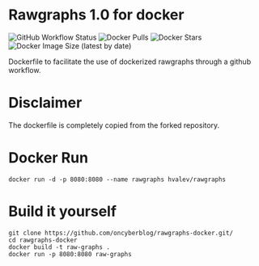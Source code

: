 # Rawgraphs 1.0 for docker

![GitHub Workflow Status](https://img.shields.io/github/workflow/status/hvalev/rawgraphs-docker/build)
![Docker Pulls](https://img.shields.io/docker/pulls/hvalev/rawgraphs)
![Docker Stars](https://img.shields.io/docker/stars/hvalev/rawgraphs)
![Docker Image Size (latest by date)](https://img.shields.io/docker/image-size/hvalev/rawgraphs)


Dockerfile to facilitate the use of dockerized rawgraphs through a github workflow.

# Disclaimer
The dockerfile is completely copied from the forked repository. 

# Docker Run
```
docker run -d -p 8080:8080 --name rawgraphs hvalev/rawgraphs
```

# Build it yourself
```
git clone https://github.com/oncyberblog/rawgraphs-docker.git/
cd rawgraphs-docker
docker build -t raw-graphs .
docker run -p 8080:8080 raw-graphs
```
